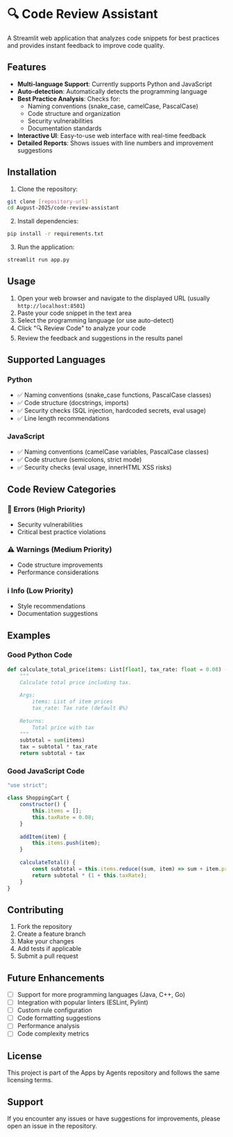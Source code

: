 # 🔍 Code Review Assistant

A Streamlit web application that analyzes code snippets for best practices and provides instant feedback to improve code quality.

## Features

- **Multi-language Support**: Currently supports Python and JavaScript
- **Auto-detection**: Automatically detects the programming language
- **Best Practice Analysis**: Checks for:
  - Naming conventions (snake_case, camelCase, PascalCase)
  - Code structure and organization
  - Security vulnerabilities
  - Documentation standards
- **Interactive UI**: Easy-to-use web interface with real-time feedback
- **Detailed Reports**: Shows issues with line numbers and improvement suggestions

## Installation

1. Clone the repository:
```bash
git clone [repository-url]
cd August-2025/code-review-assistant
```

2. Install dependencies:
```bash
pip install -r requirements.txt
```

3. Run the application:
```bash
streamlit run app.py
```

## Usage

1. Open your web browser and navigate to the displayed URL (usually `http://localhost:8501`)
2. Paste your code snippet in the text area
3. Select the programming language (or use auto-detect)
4. Click "🔍 Review Code" to analyze your code
5. Review the feedback and suggestions in the results panel

## Supported Languages

### Python
- ✅ Naming conventions (snake_case functions, PascalCase classes)
- ✅ Code structure (docstrings, imports)
- ✅ Security checks (SQL injection, hardcoded secrets, eval usage)
- ✅ Line length recommendations

### JavaScript
- ✅ Naming conventions (camelCase variables, PascalCase classes)
- ✅ Code structure (semicolons, strict mode)
- ✅ Security checks (eval usage, innerHTML XSS risks)

## Code Review Categories

### 🚨 Errors (High Priority)
- Security vulnerabilities
- Critical best practice violations

### ⚠️ Warnings (Medium Priority)
- Code structure improvements
- Performance considerations

### ℹ️ Info (Low Priority)
- Style recommendations
- Documentation suggestions

## Examples

### Good Python Code
```python
def calculate_total_price(items: List[float], tax_rate: float = 0.08) -> float:
    """
    Calculate total price including tax.
    
    Args:
        items: List of item prices
        tax_rate: Tax rate (default 8%)
        
    Returns:
        Total price with tax
    """
    subtotal = sum(items)
    tax = subtotal * tax_rate
    return subtotal + tax
```

### Good JavaScript Code
```javascript
"use strict";

class ShoppingCart {
    constructor() {
        this.items = [];
        this.taxRate = 0.08;
    }
    
    addItem(item) {
        this.items.push(item);
    }
    
    calculateTotal() {
        const subtotal = this.items.reduce((sum, item) => sum + item.price, 0);
        return subtotal * (1 + this.taxRate);
    }
}
```

## Contributing

1. Fork the repository
2. Create a feature branch
3. Make your changes
4. Add tests if applicable
5. Submit a pull request

## Future Enhancements

- [ ] Support for more programming languages (Java, C++, Go)
- [ ] Integration with popular linters (ESLint, Pylint)
- [ ] Custom rule configuration
- [ ] Code formatting suggestions
- [ ] Performance analysis
- [ ] Code complexity metrics

## License

This project is part of the Apps by Agents repository and follows the same licensing terms.

## Support

If you encounter any issues or have suggestions for improvements, please open an issue in the repository.